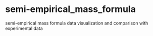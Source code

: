 # semi-empirical_mass_formula
semi-empirical mass formula data visualization and comparison with experimental data
